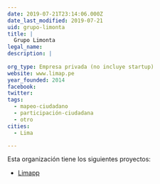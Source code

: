 ```yaml
---
date: 2019-07-21T23:14:06.000Z
date_last_modified: 2019-07-21
uid: grupo-limonta
title: |
  Grupo Limonta
legal_name: 
description: |
  
org_type: Empresa privada (no incluye startup)
website: www.limap.pe
year_founded: 2014
facebook: 
twitter: 
tags:
  - mapeo-ciudadano
  - participación-ciudadana
  - otro
cities: 
  - Lima

---
```


Esta organización tiene los siguientes proyectos:

- [Limapp](/proyectos/limapp)
